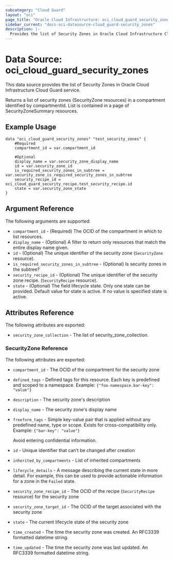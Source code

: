 ```yaml
---
subcategory: "Cloud Guard"
layout: "oci"
page_title: "Oracle Cloud Infrastructure: oci_cloud_guard_security_zones"
sidebar_current: "docs-oci-datasource-cloud_guard-security_zones"
description: |-
  Provides the list of Security Zones in Oracle Cloud Infrastructure Cloud Guard service
---
```


# Data Source: oci_cloud_guard_security_zones
This data source provides the list of Security Zones in Oracle Cloud Infrastructure Cloud Guard service.

Returns a list of security zones (SecurityZone resources) in a compartment identified by
compartmentId. List is contained in a page of SecurityZoneSummary resources.


## Example Usage

```hcl
data "oci_cloud_guard_security_zones" "test_security_zones" {
	#Required
	compartment_id = var.compartment_id

	#Optional
	display_name = var.security_zone_display_name
	id = var.security_zone_id
	is_required_security_zones_in_subtree = var.security_zone_is_required_security_zones_in_subtree
	security_recipe_id = oci_cloud_guard_security_recipe.test_security_recipe.id
	state = var.security_zone_state
}
```

## Argument Reference

The following arguments are supported:

* `compartment_id` - (Required) The OCID of the compartment in which to list resources.
* `display_name` - (Optional) A filter to return only resources that match the entire display name given.
* `id` - (Optional) The unique identifier of the security zone (`SecurityZone` resource).
* `is_required_security_zones_in_subtree` - (Optional) Is security zones in the subtree?
* `security_recipe_id` - (Optional) The unique identifier of the security zone recipe. (`SecurityRecipe` resource).
* `state` - (Optional) The field lifecycle state. Only one state can be provided. Default value for state is active. If no value is specified state is active.


## Attributes Reference

The following attributes are exported:

* `security_zone_collection` - The list of security_zone_collection.

### SecurityZone Reference

The following attributes are exported:

* `compartment_id` - The OCID of the compartment for the security zone
* `defined_tags` - Defined tags for this resource. Each key is predefined and scoped to a namespace. Example: `{"foo-namespace.bar-key": "value"}` 
* `description` - The security zone's description
* `display_name` - The security zone's display name
* `freeform_tags` - Simple key-value pair that is applied without any predefined name, type or scope. Exists for cross-compatibility only. Example: `{"bar-key": "value"}`

	Avoid entering confidential information. 
* `id` - Unique identifier that can’t be changed after creation
* `inherited_by_compartments` - List of inherited compartments
* `lifecycle_details` - A message describing the current state in more detail. For example, this can be used to provide actionable information for a zone in the `Failed` state.
* `security_zone_recipe_id` - The OCID of the recipe (`SecurityRecipe` resource) for the security zone
* `security_zone_target_id` - The OCID of the target associated with the security zone
* `state` - The current lifecycle state of the security zone
* `time_created` - The time the security zone was created. An RFC3339 formatted datetime string.
* `time_updated` - The time the security zone was last updated. An RFC3339 formatted datetime string.

